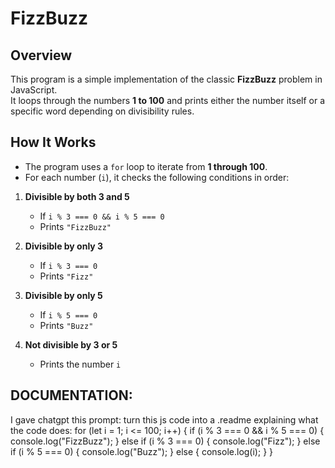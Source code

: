 # FizzBuzz

## Overview
This program is a simple implementation of the classic **FizzBuzz** problem in JavaScript.  
It loops through the numbers **1 to 100** and prints either the number itself or a specific word depending on divisibility rules.

## How It Works
- The program uses a `for` loop to iterate from **1 through 100**.
- For each number (`i`), it checks the following conditions in order:

1. **Divisible by both 3 and 5**  
   - If `i % 3 === 0 && i % 5 === 0`  
   - Prints `"FizzBuzz"`

2. **Divisible by only 3**  
   - If `i % 3 === 0`  
   - Prints `"Fizz"`

3. **Divisible by only 5**  
   - If `i % 5 === 0`  
   - Prints `"Buzz"`

4. **Not divisible by 3 or 5**  
   - Prints the number `i`

## DOCUMENTATION:
I gave chatgpt this prompt: 
turn this js code into a .readme explaining what the code does: for (let i = 1; i <= 100; i++) { if (i % 3 === 0 && i % 5 === 0) { console.log("FizzBuzz"); } else if (i % 3 === 0) { console.log("Fizz"); } else if (i % 5 === 0) { console.log("Buzz"); } else { console.log(i); } }
